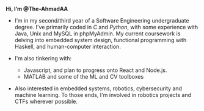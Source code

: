 **Hi, I’m @The-AhmadAA** 
- I’m in my second/third year of a Software Engineering undergraduate degree. I've primarily coded in *C* and *Python*, with some experience with Java, Unix and MySQL in phpMyAdmin.
My current coursework is delving into embedded system design, functional programming with Haskell, and human-computer interaction.

- I'm also tinkering with:
  -  Javascript, and plan to progress onto React and Node.js.
  -  MATLAB and some of the ML and CV toolboxes
 
- Also interested in embedded systems, robotics, cybersecurity and machine learning. To those ends, I'm involved in robotics projects and CTFs wherever possible.


